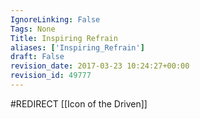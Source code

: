 ```yaml
---
IgnoreLinking: False
Tags: None
Title: Inspiring Refrain
aliases: ['Inspiring_Refrain']
draft: False
revision_date: 2017-03-23 10:24:27+00:00
revision_id: 49777
---
```


#REDIRECT [[Icon of the Driven]]
